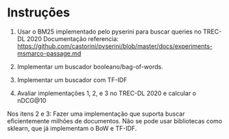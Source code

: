 # Instruções

1. Usar o BM25 implementado pelo pyserini para buscar queries no TREC-DL 2020
Documentação referencia: https://github.com/castorini/pyserini/blob/master/docs/experiments-msmarco-passage.md

2. Implementar um buscador booleano/bag-of-words.

3. Implementar um buscador com TF-IDF

4. Avaliar implementações 1, 2, e 3 no TREC-DL 2020 e calcular o nDCG@10


Nos itens 2 e 3:
Fazer uma implementação que suporta buscar eficientemente milhões de documentos.
Não se pode usar bibliotecas como sklearn, que já implementam o BoW e TF-IDF.
